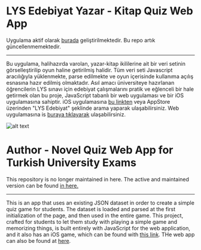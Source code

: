 # LYS Edebiyat Yazar - Kitap Quiz Web App

Uygulama aktif olarak [burada](https://github.com/lys-edebiyat) geliştirilmektedir. Bu repo artık güncellenmemektedir.

-----------------
  
Bu uygulama, halihazırda varolan, yazar-kitap ikililerine ait bir veri setinin görselleştirilip oyun haline getirilmiş halidir. Tüm veri seti Javascript aracılığıyla yüklenmekte, parse edilmekte ve oyun içerisinde kullanıma açılış esnasına hazır edilmiş olmaktadır. Asıl amacı üniversiteye hazırlanan öğrencilerin LYS sınavı için edebiyat çalışmalarını pratik ve eğlenceli bir hale getirmek olan bu proje, JavaScript tabanlı bir web uygulaması ve bir iOS uygulamasına sahiptir. iOS uygulamasına [bu linkten](http://google.com/) veya AppStore üzerinden "LYS Edebiyat" şeklinde arama yaparak ulaşabilirsiniz. Web uygulamasına is [buraya tıklayarak](https://karakanb.github.io/lys-edebiyat/) ulaşabilirsiniz.

![alt text](http://i64.tinypic.com/qq7a6t.jpg "LYS Edebiyat App Logo")

# Author - Novel Quiz Web App for Turkish University Exams


This repository is no longer maintained in here. The active and maintained version can be found [in here.](https://github.com/lys-edebiyat)

-----------------

This is an app that uses an existing JSON dataset in order to create a simple quiz game for students. The dataset is loaded and parsed at the first initialization of the page, and then used in the entire game. This project, crafted for students to let them study with playing a simple game and memorizing things, is built entirely with JavaScript for the web application, and it also has an iOS game, which can be found with [this link](http://google.com/). THe web app can also be found at  [here](https://karakanb.github.io/lys-edebiyat/).
